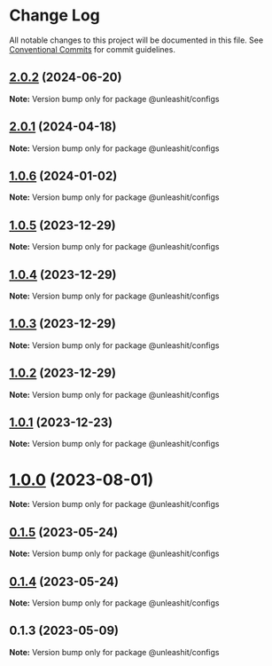 # Change Log

All notable changes to this project will be documented in this file.
See [Conventional Commits](https://conventionalcommits.org) for commit guidelines.

## [2.0.2](https://github.com/unleashit/npm-library/compare/@unleashit/configs@2.0.1...@unleashit/configs@2.0.2) (2024-06-20)

**Note:** Version bump only for package @unleashit/configs

## [2.0.1](https://github.com/unleashit/npm-library/compare/@unleashit/configs@1.0.6...@unleashit/configs@2.0.1) (2024-04-18)

**Note:** Version bump only for package @unleashit/configs

## [1.0.6](https://github.com/unleashit/npm-library/compare/@unleashit/configs@1.0.5...@unleashit/configs@1.0.6) (2024-01-02)

**Note:** Version bump only for package @unleashit/configs

## [1.0.5](https://github.com/unleashit/npm-library/compare/@unleashit/configs@1.0.4...@unleashit/configs@1.0.5) (2023-12-29)

**Note:** Version bump only for package @unleashit/configs

## [1.0.4](https://github.com/unleashit/npm-library/compare/@unleashit/configs@1.0.3...@unleashit/configs@1.0.4) (2023-12-29)

**Note:** Version bump only for package @unleashit/configs

## [1.0.3](https://github.com/unleashit/npm-library/compare/@unleashit/configs@1.0.1...@unleashit/configs@1.0.3) (2023-12-29)

**Note:** Version bump only for package @unleashit/configs

## [1.0.2](https://github.com/unleashit/npm-library/compare/@unleashit/configs@1.0.1...@unleashit/configs@1.0.2) (2023-12-29)

**Note:** Version bump only for package @unleashit/configs

## [1.0.1](https://github.com/unleashit/npm-library/compare/@unleashit/configs@1.0.0...@unleashit/configs@1.0.1) (2023-12-23)

**Note:** Version bump only for package @unleashit/configs

# [1.0.0](https://github.com/unleashit/npm-library/compare/@unleashit/configs@0.1.5...@unleashit/configs@1.0.0) (2023-08-01)

**Note:** Version bump only for package @unleashit/configs

## [0.1.5](https://github.com/unleashit/npm-library/compare/@unleashit/configs@0.1.4...@unleashit/configs@0.1.5) (2023-05-24)

**Note:** Version bump only for package @unleashit/configs

## [0.1.4](https://github.com/unleashit/npm-library/compare/@unleashit/configs@0.1.3...@unleashit/configs@0.1.4) (2023-05-24)

**Note:** Version bump only for package @unleashit/configs

## 0.1.3 (2023-05-09)

**Note:** Version bump only for package @unleashit/configs
